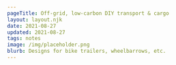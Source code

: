```yaml
---
pageTitle: Off-grid, low-carbon DIY transport & cargo
layout: layout.njk
date: 2021-08-27
updated: 2021-08-27
tags: notes 
image: /img/placeholder.png
blurb: Designs for bike trailers, wheelbarrows, etc.
---
```


